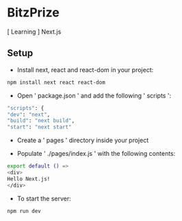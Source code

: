 # BitzPrize
[ Learning ] Next.js

## Setup
- Install next, react and react-dom in your project:

```sh
npm install next react react-dom
```

- Open ' package.json ' and add the following ' scripts ':

```sh
"scripts": {
"dev": "next",
"build": "next build",
"start": "next start"
```

- Create a ' pages ' directory inside your project

- Populate ' ./pages/index.js ' with the following contents:

```sh
export default () =>
<div>
Hello Next.js!
</div>
```

- To start the server:

```sh
npm run dev
```
